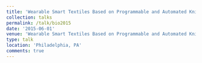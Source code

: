 ```yaml
---
title: 'Wearable Smart Textiles Based on Programmable and Automated Knitting Technology for Biomedical and Sensor Actuation Applications'
collection: talks
permalink: /talk/bio2015
date: '2015-06-01'
venue: 'Wearable Smart Textiles Based on Programmable and Automated Knitting Technology for Biomedical and Sensor Actuation Applications. BIO International Convention with Kapil R. Dandekar, Genevieve Dion, Adam Fontecchio, Tim Kurzweg, Owen Montgomery, V.K. Narayan.'
type: talk
location: 'Philadelphia, PA'
comments: true
---
```


